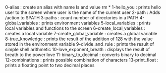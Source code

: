 
0-alias : create an alias with name ls and value rm *
1-hello_you : prints hello user to the screen where user is the name of the current user
2-path : Adds /action to $PATH
3-paths : count number of directories in a PATH
4-global_variables : prints environment variables
5-local_variables : prints local variables and functions to the screen
6-create_local_variables : creates a local variable
7-create_global_variable : creates a global variable
8-true_knowledge : prints the result of the addition of 128 with the value stored in the environment variable
9-divide_and_rule : prints the result of simple shell arithmetic
10-love_exponent_breath : displays the result of breath to the power love
11-binary_to_decimal : converts binary to decimal
12-combinations : prints possible combination of characters
13-print_float : prints a floating point to two decimal places

